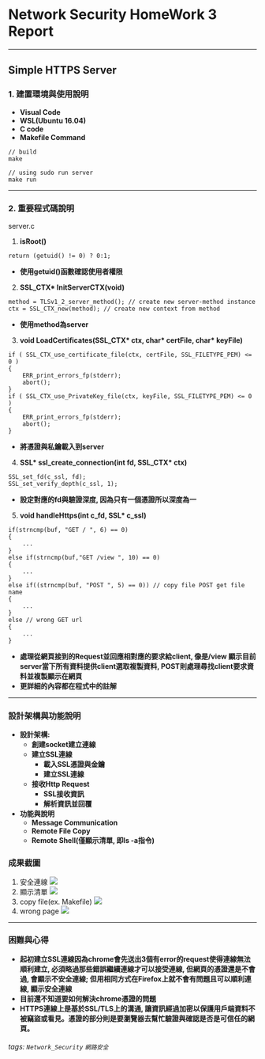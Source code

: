 # Network Security HomeWork 3 Report
---
## Simple HTTPS Server
### 1. 建置環境與使用說明
* **Visual Code**
* **WSL(Ubuntu 16.04)**
* **C code**
* **Makefile Command**
```
// build
make

// using sudo run server
make run
```
---
### 2. 重要程式碼說明
server.c
1. **isRoot()**
```cpp=
return (getuid() != 0) ? 0:1;
```
* **使用getuid()函數確認使用者權限**
2. **SSL_CTX\* InitServerCTX(void)**
```cpp=   
method = TLSv1_2_server_method(); // create new server-method instance
ctx = SSL_CTX_new(method); // create new context from method
```
* **使用method為server**
3. **void LoadCertificates(SSL_CTX\* ctx, char\* certFile, char\* keyFile)**
```cpp=
if ( SSL_CTX_use_certificate_file(ctx, certFile, SSL_FILETYPE_PEM) <= 0 )
{
    ERR_print_errors_fp(stderr);
    abort();
}
if ( SSL_CTX_use_PrivateKey_file(ctx, keyFile, SSL_FILETYPE_PEM) <= 0 )
{
    ERR_print_errors_fp(stderr);
    abort();
}
```
* **將憑證與私鑰載入到server**
4. **SSL\* ssl_create_connection(int fd, SSL_CTX\* ctx)**
```cpp=
SSL_set_fd(c_ssl, fd);
SSL_set_verify_depth(c_ssl, 1);
```
* **設定對應的fd與驗證深度, 因為只有一個憑證所以深度為一**
5. **void handleHttps(int c_fd, SSL\* c_ssl)**
```cpp=
if(strncmp(buf, "GET / ", 6) == 0)
{
    ...
}
else if(strncmp(buf,"GET /view ", 10) == 0)
{
    ...
}
else if((strncmp(buf, "POST ", 5) == 0)) // copy file POST get file name
{
    ...
}
else // wrong GET url
{
    ...
}
```
* **處理從網頁接到的Request並回應相對應的要求給client, 像是/view 顯示目前server當下所有資料提供client選取複製資料, POST則處理尋找client要求資料並複製顯示在網頁**
* **更詳細的內容都在程式中的註解**
---
### 設計架構與功能說明
* **設計架構:**
    * **創建socket建立連線**
    * **建立SSL連線**
        * **載入SSL憑證與金鑰**
        * **建立SSL連線**
    * **接收Http Request**
        * **SSL接收資訊**
        * **解析資訊並回覆**
* **功能與說明**
    * **Message Communication**
    * **Remote File Copy**
    * **Remote Shell(僅顯示清單, 即ls -a指令)**
### 成果截圖
1. 安全連線
![](https://i.imgur.com/qVaOQhU.png)
2. 顯示清單
![](https://i.imgur.com/fCola8O.png)
3. copy file(ex. Makefile)
![](https://i.imgur.com/pUGz5MV.png)
4. wrong page
![](https://i.imgur.com/nX6XN9e.png)
---
### 困難與心得
* **起初建立SSL連線因為chrome會先送出3個有error的request使得連線無法順利建立, 必須略過那些錯誤繼續連線才可以接受連線, 但網頁的憑證還是不會過, 會顯示不安全連線; 但用相同方式在Firefox上就不會有問題且可以順利連線, 顯示安全連線**
* **目前還不知道要如何解決chrome憑證的問題**
* **HTTPS連線上是基於SSL/TLS上的溝通, 讓資訊經過加密以保護用戶端資料不被竊盜或看見。憑證的部分則是要瀏覽器去幫忙驗證與確認是否是可信任的網頁。**
###### tags: `Network_Security` `網路安全`